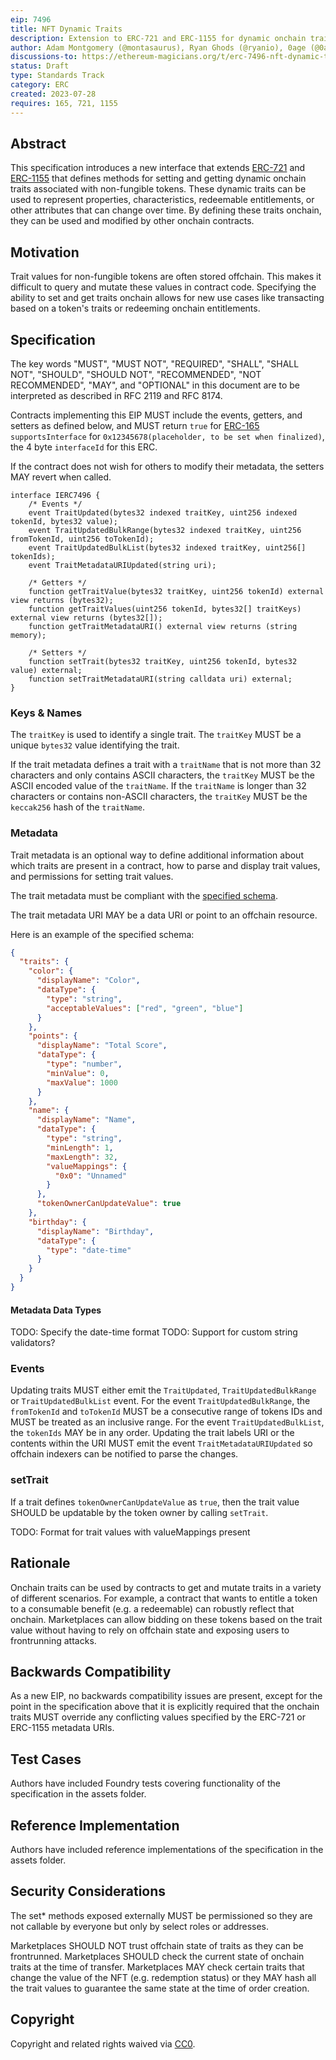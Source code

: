 ```yaml
---
eip: 7496
title: NFT Dynamic Traits
description: Extension to ERC-721 and ERC-1155 for dynamic onchain traits
author: Adam Montgomery (@montasaurus), Ryan Ghods (@ryanio), 0age (@0age), James Wenzel (@jameswenzel), Stephan Min (@stephankmin)
discussions-to: https://ethereum-magicians.org/t/erc-7496-nft-dynamic-traits/15484
status: Draft
type: Standards Track
category: ERC
created: 2023-07-28
requires: 165, 721, 1155
---
```


## Abstract

This specification introduces a new interface that extends [ERC-721](./eip-721.md) and [ERC-1155](./eip-1155.md) that defines methods for setting and getting dynamic onchain traits associated with non-fungible tokens. These dynamic traits can be used to represent properties, characteristics, redeemable entitlements, or other attributes that can change over time. By defining these traits onchain, they can be used and modified by other onchain contracts.

## Motivation

Trait values for non-fungible tokens are often stored offchain. This makes it difficult to query and mutate these values in contract code. Specifying the ability to set and get traits onchain allows for new use cases like transacting based on a token's traits or redeeming onchain entitlements.

## Specification

The key words "MUST", "MUST NOT", "REQUIRED", "SHALL", "SHALL NOT", "SHOULD", "SHOULD NOT", "RECOMMENDED", "NOT RECOMMENDED", "MAY", and "OPTIONAL" in this document are to be interpreted as described in RFC 2119 and RFC 8174.

Contracts implementing this EIP MUST include the events, getters, and setters as defined below, and MUST return `true` for [ERC-165](./eip-165.md) `supportsInterface` for `0x12345678(placeholder, to be set when finalized)`, the 4 byte `interfaceId` for this ERC.

If the contract does not wish for others to modify their metadata, the setters MAY revert when called.

```solidity
interface IERC7496 {
    /* Events */
    event TraitUpdated(bytes32 indexed traitKey, uint256 indexed tokenId, bytes32 value);
    event TraitUpdatedBulkRange(bytes32 indexed traitKey, uint256 fromTokenId, uint256 toTokenId);
    event TraitUpdatedBulkList(bytes32 indexed traitKey, uint256[] tokenIds);
    event TraitMetadataURIUpdated(string uri);

    /* Getters */
    function getTraitValue(bytes32 traitKey, uint256 tokenId) external view returns (bytes32);
    function getTraitValues(uint256 tokenId, bytes32[] traitKeys) external view returns (bytes32[]);
    function getTraitMetadataURI() external view returns (string memory);

    /* Setters */
    function setTrait(bytes32 traitKey, uint256 tokenId, bytes32 value) external;
    function setTraitMetadataURI(string calldata uri) external;
}
```

### Keys & Names

The `traitKey` is used to identify a single trait. The `traitKey` MUST be a unique `bytes32` value identifying the trait.

If the trait metadata defines a trait with a `traitName` that is not more than 32 characters and only contains ASCII characters, the `traitKey` MUST be the ASCII encoded value of the `traitName`. If the `traitName` is longer than 32 characters or contains non-ASCII characters, the `traitKey` MUST be the `keccak256` hash of the `traitName`.

### Metadata

Trait metadata is an optional way to define additional information about which traits are present in a contract, how to parse and display trait values, and permissions for setting trait values.

The trait metadata must be compliant with the [specified schema](../assets/eip-7496/DynamicTraitsSchema.json).

The trait metadata URI MAY be a data URI or point to an offchain resource.

Here is an example of the specified schema:

```json
{
  "traits": {
    "color": {
      "displayName": "Color",
      "dataType": {
        "type": "string",
        "acceptableValues": ["red", "green", "blue"]
      }
    },
    "points": {
      "displayName": "Total Score",
      "dataType": {
        "type": "number",
        "minValue": 0,
        "maxValue": 1000
      }
    },
    "name": {
      "displayName": "Name",
      "dataType": {
        "type": "string",
        "minLength": 1,
        "maxLength": 32,
        "valueMappings": {
          "0x0": "Unnamed"
        }
      },
      "tokenOwnerCanUpdateValue": true
    },
    "birthday": {
      "displayName": "Birthday",
      "dataType": {
        "type": "date-time"
      }
    }
  }
}
```

#### Metadata Data Types

TODO: Specify the date-time format
TODO: Support for custom string validators?

### Events

Updating traits MUST either emit the `TraitUpdated`, `TraitUpdatedBulkRange` or `TraitUpdatedBulkList` event. For the event `TraitUpdatedBulkRange`, the `fromTokenId` and `toTokenId` MUST be a consecutive range of tokens IDs and MUST be treated as an inclusive range. For the event `TraitUpdatedBulkList`, the `tokenIds` MAY be in any order. Updating the trait labels URI or the contents within the URI MUST emit the event `TraitMetadataURIUpdated` so offchain indexers can be notified to parse the changes.

### setTrait

If a trait defines `tokenOwnerCanUpdateValue` as `true`, then the trait value SHOULD be updatable by the token owner by calling `setTrait`.

TODO: Format for trait values with valueMappings present

## Rationale

Onchain traits can be used by contracts to get and mutate traits in a variety of different scenarios. For example, a contract that wants to entitle a token to a consumable benefit (e.g. a redeemable) can robustly reflect that onchain. Marketplaces can allow bidding on these tokens based on the trait value without having to rely on offchain state and exposing users to frontrunning attacks.

## Backwards Compatibility

As a new EIP, no backwards compatibility issues are present, except for the point in the specification above that it is explicitly required that the onchain traits MUST override any conflicting values specified by the ERC-721 or ERC-1155 metadata URIs.

## Test Cases

Authors have included Foundry tests covering functionality of the specification in the assets folder.

## Reference Implementation

Authors have included reference implementations of the specification in the assets folder.

## Security Considerations

The set\* methods exposed externally MUST be permissioned so they are not callable by everyone but only by select roles or addresses.

Marketplaces SHOULD NOT trust offchain state of traits as they can be frontrunned. Marketplaces SHOULD check the current state of onchain traits at the time of transfer. Marketplaces MAY check certain traits that change the value of the NFT (e.g. redemption status) or they MAY hash all the trait values to guarantee the same state at the time of order creation.

## Copyright

Copyright and related rights waived via [CC0](../LICENSE.md).
